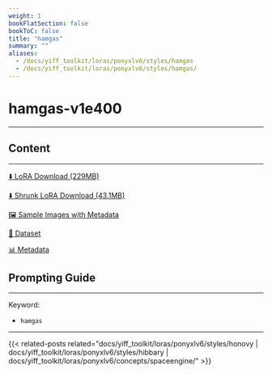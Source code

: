 ```yaml
---
weight: 1
bookFlatSection: false
bookToC: false
title: "hamgas"
summary: ""
aliases:
  - /docs/yiff_toolkit/loras/ponyxlv6/styles/hamgas
  - /docs/yiff_toolkit/loras/ponyxlv6/styles/hamgas/
---
```


<!--markdownlint-disable MD025 MD033 -->

# hamgas-v1e400

---

## Content

---

[⬇️ LoRA Download (229MB)](https://huggingface.co/rakki194/yt/resolve/main/ponyxl_loras/hamgas-v1e400.safetensors?download=true)

[⬇️ Shrunk LoRA Download (43.1MB)](https://huggingface.co/rakki194/yt/resolve/main/ponyxl_loras_shrunk_2/hamgas-v1e400_frockpt1_th-3.55.safetensors?download=true)

[🖼️ Sample Images with Metadata](https://huggingface.co/k4d3/yiff_toolkit/tree/main/static/{})

[📐 Dataset](https://huggingface.co/datasets/k4d3/furry/tree/main/by_hamgas)

[📊 Metadata](https://huggingface.co/k4d3/yiff_toolkit/raw/main/ponyxl_loras/hamgas-v1e400.json)

## Prompting Guide

---

Keyword:

- `hamgas`

---

<!--
HUGO_SEARCH_EXCLUDE_START
-->
{{< related-posts related="docs/yiff_toolkit/loras/ponyxlv6/styles/honovy | docs/yiff_toolkit/loras/ponyxlv6/styles/hibbary | docs/yiff_toolkit/loras/ponyxlv6/concepts/spaceengine/" >}}
<!--
HUGO_SEARCH_EXCLUDE_END
-->

